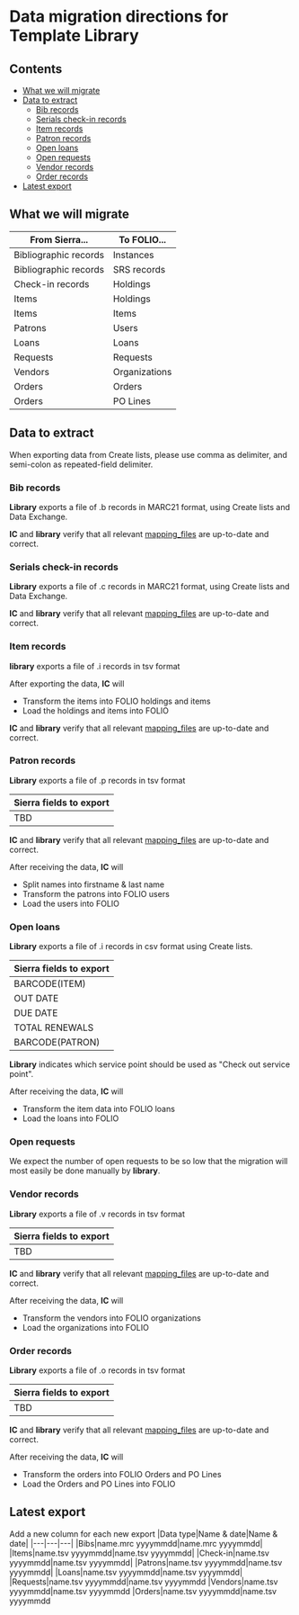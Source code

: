 # Data migration directions for Template Library

## Contents
* [What we will migrate](#what-we-will-migrate)
* [Data to extract](#data-to-extract)
  * [Bib records](#bib-records)
  * [Serials check-in records](#serials-check-in-records)
  * [Item records](#item-records)
  * [Patron records](#patron-records)
  * [Open loans](#bib-records)
  * [Open requests](#open-requests)
  * [Vendor records](#vendor-records)
  * [Order records](#order-records)
* [Latest export](#latest-export)

## What we will migrate
|From Sierra...|To FOLIO...|
|---|---|
|Bibliographic records|Instances|
|Bibliographic records|SRS records|
|Check-in records|Holdings|
|Items|Holdings|
|Items|Items|
|Patrons|Users|
|Loans|Loans|
|Requests|Requests|
|Vendors|Organizations|
|Orders|Orders|
|Orders|PO Lines|



## Data to extract
When exporting data from Create lists, please use comma as delimiter, and semi-colon as repeated-field delimiter.

### Bib records
**Library** exports a file of .b records in MARC21 format, using Create lists and Data Exchange.

**IC** and **library** verify that all relevant [mapping_files](mapping_files) are up-to-date and correct.

### Serials check-in records
**Library** exports a file of .c records in MARC21 format, using Create lists and Data Exchange.

**IC** and **library** verify that all relevant [mapping_files](mapping_files) are up-to-date and correct.

### Item records
**library** exports a file of .i records in tsv format

After exporting the data, **IC** will
- Transform the items into FOLIO holdings and items
- Load the holdings and items into FOLIO

**IC** and **library** verify that all relevant [mapping_files](mapping_files) are up-to-date and correct.

### Patron records
**Library** exports a file of .p records in tsv format 

|Sierra fields to export|
|---|
|TBD|

**IC** and **library** verify that all relevant [mapping_files](mapping_files) are up-to-date and correct.

After receiving the data, **IC** will
- Split names into firstname & last name
- Transform the patrons into FOLIO users
- Load the users into FOLIO

### Open loans
**Library** exports a file of .i records in csv format using Create lists. 

|Sierra fields to export|
|---|
|BARCODE(ITEM)|
|OUT DATE|
|DUE DATE|
|TOTAL RENEWALS|
|BARCODE(PATRON)|

**Library** indicates which service point should be used as "Check out service point".

After receiving the data, **IC** will
- Transform the item data into FOLIO loans
- Load the loans into FOLIO

### Open requests
We expect the number of open requests to be so low that the migration will most easily be done manually by **library**.

### Vendor records
**Library** exports a file of .v records in tsv format

|Sierra fields to export|
|---|
|TBD|

**IC** and **library** verify that all relevant [mapping_files](mapping_files) are up-to-date and correct.

After receiving the data, **IC** will
- Transform the vendors into FOLIO organizations
- Load the organizations into FOLIO

### Order records
**Library** exports a file of .o records in tsv format

|Sierra fields to export|
|---|
|TBD|

**IC** and **library** verify that all relevant [mapping_files](mapping_files) are up-to-date and correct.

After receiving the data, **IC** will
- Transform the orders into FOLIO Orders and PO Lines
- Load the Orders and PO Lines into FOLIO

## Latest export
Add a new column for each new export
|Data type|Name & date|Name & date|
|---|---|---|
|Bibs|name.mrc yyyymmdd|name.mrc yyyymmdd|
|Items|name.tsv yyyymmdd|name.tsv yyyymmdd|
|Check-in|name.tsv yyyymmdd|name.tsv yyyymmdd|
|Patrons|name.tsv yyyymmdd|name.tsv yyyymmdd|
|Loans|name.tsv yyyymmdd|name.tsv yyyymmdd|
|Requests|name.tsv yyyymmdd|name.tsv yyyymmdd
|Vendors|name.tsv yyyymmdd|name.tsv yyyymmdd
|Orders|name.tsv yyyymmdd|name.tsv yyyymmdd
